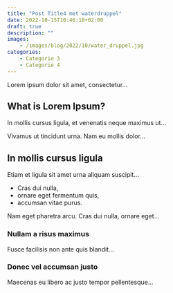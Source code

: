```yaml
---
title: "Post Title4 met waterdruppel"
date: 2022-10-15T10:46:18+02:00
draft: true
description: ""
images:
    - /images/blog/2022/10/water_druppel.jpg
categories:
    - Categorie 3
    - Categorie 4
---
```


Lorem ipsum dolor sit amet, consectetur...

## What is Lorem Ipsum?
In mollis cursus ligula, et venenatis neque maximus ut...

Vivamus ut tincidunt urna. Nam eu mollis dolor...

<!--more-->

## In mollis cursus ligula
Etiam et ligula sit amet urna aliquam suscipit...

- Cras dui nulla,
- ornare eget fermentum quis, 
- accumsan vitae purus.

Nam eget pharetra arcu. Cras dui nulla, ornare eget...

### Nullam a risus maximus
Fusce facilisis non ante quis blandit...

### Donec vel accumsan justo
Maecenas eu libero ac justo tempor pellentesque...
